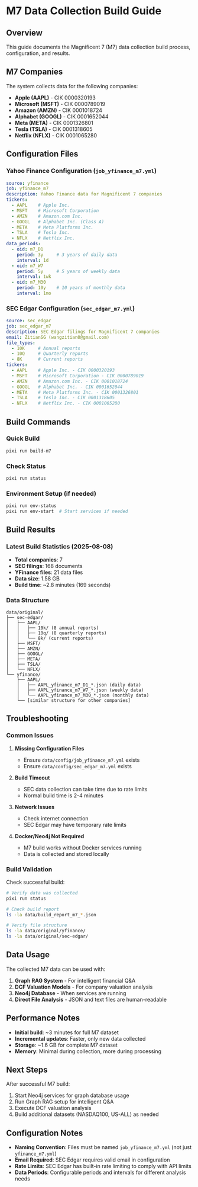 # M7 Data Collection Build Guide

## Overview

This guide documents the Magnificent 7 (M7) data collection build process, configuration, and results.

## M7 Companies

The system collects data for the following companies:

- **Apple (AAPL)** - CIK 0000320193
- **Microsoft (MSFT)** - CIK 0000789019  
- **Amazon (AMZN)** - CIK 0001018724
- **Alphabet (GOOGL)** - CIK 0001652044
- **Meta (META)** - CIK 0001326801
- **Tesla (TSLA)** - CIK 0001318605
- **Netflix (NFLX)** - CIK 0001065280

## Configuration Files

### Yahoo Finance Configuration (`job_yfinance_m7.yml`)

```yaml
source: yfinance
job: yfinance_m7
description: Yahoo Finance data for Magnificent 7 companies
tickers:
  - AAPL    # Apple Inc.
  - MSFT    # Microsoft Corporation  
  - AMZN    # Amazon.com Inc.
  - GOOGL   # Alphabet Inc. (Class A)
  - META    # Meta Platforms Inc.
  - TSLA    # Tesla Inc.
  - NFLX    # Netflix Inc.
data_periods:
  - oid: m7_D1
    period: 3y     # 3 years of daily data
    interval: 1d
  - oid: m7_W7
    period: 5y     # 5 years of weekly data  
    interval: 1wk
  - oid: m7_M30
    period: 10y    # 10 years of monthly data
    interval: 1mo
```

### SEC Edgar Configuration (`sec_edgar_m7.yml`)

```yaml
source: sec_edgar
job: sec_edgar_m7
description: SEC Edgar filings for Magnificent 7 companies
email: ZitianSG (wangzitian0@gmail.com)
file_types:
  - 10K     # Annual reports
  - 10Q     # Quarterly reports
  - 8K      # Current reports
tickers:
  - AAPL    # Apple Inc. - CIK 0000320193
  - MSFT    # Microsoft Corporation - CIK 0000789019
  - AMZN    # Amazon.com Inc. - CIK 0001018724
  - GOOGL   # Alphabet Inc. - CIK 0001652044
  - META    # Meta Platforms Inc. - CIK 0001326801
  - TSLA    # Tesla Inc. - CIK 0001318605
  - NFLX    # Netflix Inc. - CIK 0001065280
```

## Build Commands

### Quick Build
```bash
pixi run build-m7
```

### Check Status
```bash
pixi run status
```

### Environment Setup (if needed)
```bash
pixi run env-status
pixi run env-start  # Start services if needed
```

## Build Results

### Latest Build Statistics (2025-08-08)

- **Total companies**: 7
- **SEC filings**: 168 documents
- **YFinance files**: 21 data files
- **Data size**: 1.58 GB
- **Build time**: ~2.8 minutes (169 seconds)

### Data Structure

```
data/original/
├── sec-edgar/
│   ├── AAPL/
│   │   ├── 10k/ (8 annual reports)
│   │   ├── 10q/ (8 quarterly reports)
│   │   └── 8k/ (current reports)
│   ├── MSFT/
│   ├── AMZN/
│   ├── GOOGL/
│   ├── META/
│   ├── TSLA/
│   └── NFLX/
└── yfinance/
    ├── AAPL/
    │   ├── AAPL_yfinance_m7_D1_*.json (daily data)
    │   ├── AAPL_yfinance_m7_W7_*.json (weekly data)
    │   └── AAPL_yfinance_m7_M30_*.json (monthly data)
    └── [similar structure for other companies]
```

## Troubleshooting

### Common Issues

1. **Missing Configuration Files**
   - Ensure `data/config/job_yfinance_m7.yml` exists
   - Ensure `data/config/sec_edgar_m7.yml` exists

2. **Build Timeout**
   - SEC data collection can take time due to rate limits
   - Normal build time is 2-4 minutes

3. **Network Issues**
   - Check internet connection
   - SEC Edgar may have temporary rate limits

4. **Docker/Neo4j Not Required**
   - M7 build works without Docker services running
   - Data is collected and stored locally

### Build Validation

Check successful build:
```bash
# Verify data was collected
pixi run status

# Check build report
ls -la data/build_report_m7_*.json

# Verify file structure
ls -la data/original/yfinance/
ls -la data/original/sec-edgar/
```

## Data Usage

The collected M7 data can be used with:

1. **Graph RAG System** - For intelligent financial Q&A
2. **DCF Valuation Models** - For company valuation analysis
3. **Neo4j Database** - When services are running
4. **Direct File Analysis** - JSON and text files are human-readable

## Performance Notes

- **Initial build**: ~3 minutes for full M7 dataset
- **Incremental updates**: Faster, only new data collected
- **Storage**: ~1.6 GB for complete M7 dataset
- **Memory**: Minimal during collection, more during processing

## Next Steps

After successful M7 build:

1. Start Neo4j services for graph database usage
2. Run Graph RAG setup for intelligent Q&A
3. Execute DCF valuation analysis
4. Build additional datasets (NASDAQ100, US-ALL) as needed

## Configuration Notes

- **Naming Convention**: Files must be named `job_yfinance_m7.yml` (not just `yfinance_m7.yml`)
- **Email Required**: SEC Edgar requires valid email in configuration
- **Rate Limits**: SEC Edgar has built-in rate limiting to comply with API limits
- **Data Periods**: Configurable periods and intervals for different analysis needs